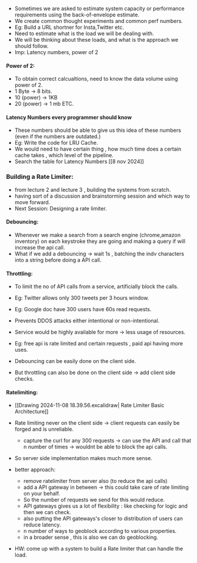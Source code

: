 
- Sometimes we are asked to estimate system capacity or performance requirements using the back-of-envelope estimate.
- We create common thought experiments and common perf numbers.
- Eg: Build a URL shortner for Insta,Twitter etc.
- Need to estimate what is the load we will be dealing with.
- We will be thinking about these loads, and what is the approach we should follow.
- Imp: Latency numbers, power of 2 

#### Power of 2:
- To obtain correct calcualtions, need to know the data volume using power of 2.
- 1 Byte -> 8 bits.
- 10 (power) -> 1KB 
- 20 (power) -> 1 mb ETC.

#### Latency Numbers every programmer should know
- These numbers should be able to give us this idea of these numbers (even if the numbers are outdated.)
- Eg: Write the code for LRU Cache.
- We would need to have certain thing , how much time does a certain cache takes , which level of the pipeline.
- Search the table for Latency Numbers [[8 nov 2024]]


### Building a Rate Limiter:
- from lecture 2 and lecture 3 , building the systems from scratch.
- having sort of a discussion and brainstorming session and which way to move forward.
- Next Session: Designing a rate limiter.

#### Debouncing:
- Whenever we make a search from a search engine (chrome,amazon inventory) on each keystroke they are going and making a query if will increase the api call.
- What if we add a debouncing -> wait 1s , batching the indv characters into a string before doing a API call.

#### Throttling:
- To limit the no of API calls from a service, artificially block the calls.
- Eg: Twitter allows only 300 tweets per 3 hours window.
- Eg: Google doc have 300 users have 60s read requests.
- Prevents DDOS attacks either intentional or non-intentional.
- Service would be highly available for more -> less usage of resources.
- Eg: free api is rate limited and certain requests , paid api having more uses.

- Debouncing can be easily done on the client side.
- But throttling can also be done on the client side -> add client side checks.
#### Ratelimiting:
- [[Drawing 2024-11-08 18.39.56.excalidraw| Rate Limiter Basic Architecture]]
- Rate limiting never on the client side -> client requests can easily be forged and is unreliable.
	- capture the curl for any 300 requests -> can use the API and call that n number of times -> wouldnt be able to block the api calls.
- So server side implementation makes much more sense.

- better approach:
	- remove ratelimiter from server also (to reduce the api calls)
	- add a API gateway in between -> this could take care of rate limiting on your behalf.
	- So the number of requests we send for this would reduce.
	- API gateways gives us a lot of flexibility : like checking for logic and then we can check.
	- also putting the API gateways's closer to distribution of users can reduce latency.
	- n number of ways to geoblock according to various properties.
	- in a broader sense , this is also we can do geoblocking. 

- HW: come up with a system to build a Rate limiter that can handle the load.
